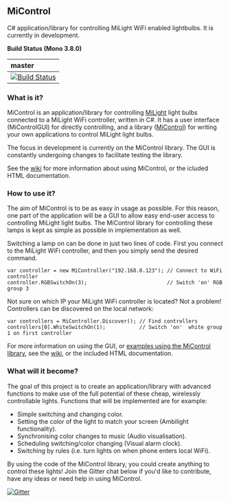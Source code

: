 ## MiControl

C# application/library for controlling MiLight WiFi enabled lightbulbs. It is currently in development.

**Build Status (Mono 3.8.0)**

| master |
|:-------|
|[![Build Status](https://travis-ci.org/Milfje/MiControl.svg?branch=master)](https://travis-ci.org/Milfje/MiControl)|

### What is it?

MiControl is an application/library for controlling <a href="http://www.milight.com/">MiLight</a> light bulbs connected to a MiLight WiFi controller, written in C#. It has a user interface (MiControlGUI) for directly controlling, and a library (<a href="http://github.com/Milfje/MiControl/wiki/MiControl">MiControl</a>) for writing your own applications to control MiLight light bulbs.

The focus in development is currently on the MiControl library. The GUI is constantly undergoing changes to facilitate testing the library.

See the <a href="https://github.com/Milfje/MiControl/wiki">wiki</a> for more information about using MiControl, or the icluded HTML documentation.

### How to use it?

The aim of MiControl is to be as easy in usage as possible. For this reason, one part of the application will be a GUI to allow easy end-user access to controlling MiLight light bulbs. The MiControl library for controlling these lamps is kept as simple as possible in implementation as well.

Switching a lamp on can be done in just two lines of code. First you connect to the MiLight WiFi controller, and then you simply send the desired command.

    var controller = new MiController("192.168.0.123"); // Connect to WiFi controller
    controller.RGBSwitchOn(3);                          // Switch 'on' RGB group 3

Not sure on which IP your MiLight WiFi controller is located? Not a problem! Controllers can be discovered on the local network:

    var controllers = MiController.Discover(); // Find controllers
    controllers[0].WhiteSwitchOn(1);           // Switch 'on'  white group 1 on first controller

For more information on using the GUI, or <a href="https://github.com/Milfje/MiControl/wiki/MiControl">examples using the MiControl library</a>, see the <a href="https://github.com/Milfje/MiControl/wiki">wiki</a>, or the included HTML documentation.

### What will it become?

The goal of this project is to create an application/library with advanced functions to make use of the full potential of these cheap, wirelessly controllable lights. Functions that will be implemented are for example:

* Simple switching and changing color.
* Setting the color of the light to match your screen (Ambilight functionality).
* Synchronising color changes to music (Audio visualisation).
* Scheduling switching/color changing (Visual alarm clock).
* Switching by rules (i.e. turn lights on when phone enters local WiFi).

By using the code of the MiControl library, you could create anything to control these lights! Join the Gitter chat below if you'd like to contribute, have any ideas or need help in using MiControl.

[![Gitter](https://badges.gitter.im/Join%20Chat.svg)](https://gitter.im/Milfje/MiControl?utm_source=badge&utm_medium=badge&utm_campaign=pr-badge)
